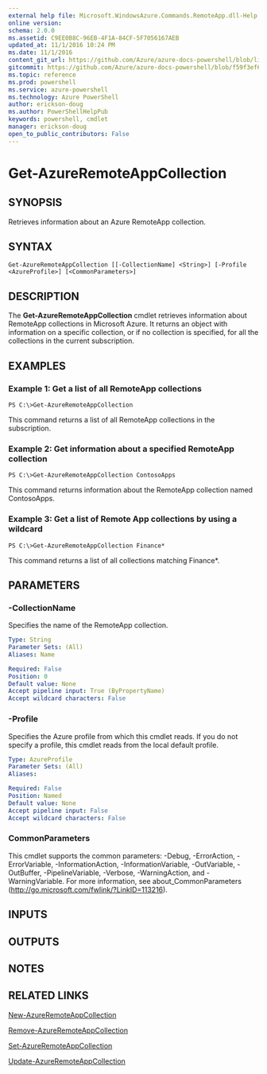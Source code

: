 ```yaml
---
external help file: Microsoft.WindowsAzure.Commands.RemoteApp.dll-Help.xml
online version: 
schema: 2.0.0
ms.assetid: C9EE0B8C-96EB-4F1A-84CF-5F7056167AEB
updated_at: 11/1/2016 10:24 PM
ms.date: 11/1/2016
content_git_url: https://github.com/Azure/azure-docs-powershell/blob/live/azureps-cmdlets-docs/ServiceManagement/Azure.RemoteApp/v0.9.8/Get-AzureRemoteAppCollection.md
gitcommit: https://github.com/Azure/azure-docs-powershell/blob/f59f3ef60bc592383812213e69fd77ba950759ed/azureps-cmdlets-docs/ServiceManagement/Azure.RemoteApp/v0.9.8/Get-AzureRemoteAppCollection.md
ms.topic: reference
ms.prod: powershell
ms.service: azure-powershell
ms.technology: Azure PowerShell
author: erickson-doug
ms.author: PowerShellHelpPub
keywords: powershell, cmdlet
manager: erickson-doug
open_to_public_contributors: False
---
```


# Get-AzureRemoteAppCollection

## SYNOPSIS
Retrieves information about an Azure RemoteApp collection.

## SYNTAX

```
Get-AzureRemoteAppCollection [[-CollectionName] <String>] [-Profile <AzureProfile>] [<CommonParameters>]
```

## DESCRIPTION
The **Get-AzureRemoteAppCollection** cmdlet retrieves information about RemoteApp collections in Microsoft Azure.
It returns an object with information on a specific collection, or if no collection is specified, for all the collections in the current subscription.

## EXAMPLES

### Example 1: Get a list of all RemoteApp collections
```
PS C:\>Get-AzureRemoteAppCollection
```

This command returns a list of all RemoteApp collections in the subscription.

### Example 2: Get information about a specified RemoteApp collection
```
PS C:\>Get-AzureRemoteAppCollection ContosoApps
```

This command returns information about the RemoteApp collection named ContosoApps.

### Example 3: Get a list of Remote App collections by using a wildcard
```
PS C:\>Get-AzureRemoteAppCollection Finance*
```

This command returns a list of all collections matching Finance*.

## PARAMETERS

### -CollectionName
Specifies the name of the RemoteApp collection.

```yaml
Type: String
Parameter Sets: (All)
Aliases: Name

Required: False
Position: 0
Default value: None
Accept pipeline input: True (ByPropertyName)
Accept wildcard characters: False
```

### -Profile
Specifies the Azure profile from which this cmdlet reads.
If you do not specify a profile, this cmdlet reads from the local default profile.

```yaml
Type: AzureProfile
Parameter Sets: (All)
Aliases: 

Required: False
Position: Named
Default value: None
Accept pipeline input: False
Accept wildcard characters: False
```

### CommonParameters
This cmdlet supports the common parameters: -Debug, -ErrorAction, -ErrorVariable, -InformationAction, -InformationVariable, -OutVariable, -OutBuffer, -PipelineVariable, -Verbose, -WarningAction, and -WarningVariable. For more information, see about_CommonParameters (http://go.microsoft.com/fwlink/?LinkID=113216).

## INPUTS

## OUTPUTS

## NOTES

## RELATED LINKS

[New-AzureRemoteAppCollection](xref:ServiceManagement/Azure.RemoteApp/v0.9.8/New-AzureRemoteAppCollection.md)

[Remove-AzureRemoteAppCollection](xref:ServiceManagement/Azure.RemoteApp/v0.9.8/Remove-AzureRemoteAppCollection.md)

[Set-AzureRemoteAppCollection](xref:ServiceManagement/Azure.RemoteApp/v0.9.8/Set-AzureRemoteAppCollection.md)

[Update-AzureRemoteAppCollection](xref:ServiceManagement/Azure.RemoteApp/v0.9.8/Update-AzureRemoteAppCollection.md)


